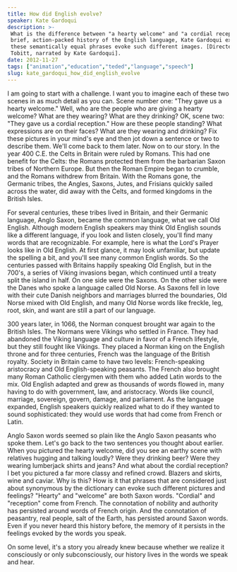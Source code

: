```yaml
---
title: How did English evolve?
speaker: Kate Gardoqui
description: >-
 What is the difference between "a hearty welcome" and "a cordial reception"? In a
 brief, action-packed history of the English language, Kate Gardoqui explains why
 these semantically equal phrases evoke such different images. [Directed by Ben
 Tobitt, narrated by Kate Gardoqui].
date: 2012-11-27
tags: ["animation","education","teded","language","speech"]
slug: kate_gardoqui_how_did_english_evolve
---
```


I am going to start with a challenge. I want you to imagine each of these two scenes in as
much detail as you can. Scene number one: "They gave us a hearty welcome." Well, who are
the people who are giving a hearty welcome? What are they wearing? What are they drinking?
OK, scene two: "They gave us a cordial reception." How are these people standing? What
expressions are on their faces? What are they wearing and drinking? Fix these pictures in
your mind's eye and then jot down a sentence or two to describe them. We'll come back to
them later. Now on to our story. In the year 400 C.E. the Celts in Britain were ruled by
Romans. This had one benefit for the Celts: the Romans protected them from the barbarian
Saxon tribes of Northern Europe. But then the Roman Empire began to crumble, and the
Romans withdrew from Britain. With the Romans gone, the Germanic tribes, the Angles,
Saxons, Jutes, and Frisians quickly sailed across the water, did away with the Celts, and
formed kingdoms in the British Isles.

For several centuries, these tribes lived in Britain, and their Germanic language, Anglo
Saxon, became the common language, what we call Old English. Although modern English
speakers may think Old English sounds like a different language, if you look and listen
closely, you'll find many words that are recognizable. For example, here is what the
Lord's Prayer looks like in Old English. At first glance, it may look unfamiliar, but
update the spelling a bit, and you'll see many common English words. So the centuries
passed with Britains happily speaking Old English, but in the 700's, a series of Viking
invasions began, which continued until a treaty split the island in half. On one side were
the Saxons. On the other side were the Danes who spoke a language called Old Norse. As
Saxons fell in love with their cute Danish neighbors and marriages blurred the boundaries,
Old Norse mixed with Old English, and many Old Norse words like freckle, leg, root, skin,
and want are still a part of our language.

300 years later, in 1066, the Norman conquest brought war again to the British Isles. The
Normans were Vikings who settled in France. They had abandoned the Viking language and
culture in favor of a French lifestyle, but they still fought like Vikings. They placed a
Norman king on the English throne and for three centuries, French was the language of the
British royalty. Society in Britain came to have two levels: French-speaking aristocracy
and Old English-speaking peasants. The French also brought many Roman Catholic clergymen
with them who added Latin words to the mix. Old English adapted and grew as thousands of
words flowed in, many having to do with government, law, and aristocracy. Words like
council, marriage, sovereign, govern, damage, and parliament. As the language expanded,
English speakers quickly realized what to do if they wanted to sound sophisticated: they
would use words that had come from French or Latin.

Anglo Saxon words seemed so plain like the Anglo Saxon peasants who spoke them. Let's go
back to the two sentences you thought about earlier. When you pictured the hearty welcome,
did you see an earthy scene with relatives hugging and talking loudly? Were they drinking
beer? Were they wearing lumberjack shirts and jeans? And what about the cordial reception?
I bet you pictured a far more classy and refined crowd. Blazers and skirts, wine and
caviar. Why is this? How is it that phrases that are considered just about synonymous by
the dictionary can evoke such different pictures and feelings? "Hearty" and "welcome" are
both Saxon words. "Cordial" and "reception" come from French. The connotation of nobility
and authority has persisted around words of French origin. And the connotation of
peasantry, real people, salt of the Earth, has persisted around Saxon words. Even if you
never heard this history before, the memory of it persists in the feelings evoked by the
words you speak.

On some level, it's a story you already knew because whether we realize it consciously or
only subconsciously, our history lives in the words we speak and hear.

<!--
ad_duration=0
event="TED-Ed"
external_start_time=0
intro_duration=0
is_subtitle_required="False"
is_talk_featured="False"
language="en"
language_swap="False"
native_language="en"
number_of_related_talks=6
number_of_speakers=1
number_of_subtitled_videos=0
number_of_tags=5
number_of_talk_download_languages=23
number_of_talk_more_resources=0
number_of_talk_recommendations=0
number_of_talks_take_actions=0
post_ad_duration=0
published_timestamp="2020-02-13 22:19:37"
recording_date="2012-11-27"
speaker_is_published=0
speaker_name="Kate Gardoqui"
talk_name="How did English evolve?"
talks_tags=["animation","education","teded","language","speech"]
url_webpage="https://www.ted.com/talks/kate_gardoqui_how_did_english_evolve"
video_type_name="TED-Ed Original"
-->